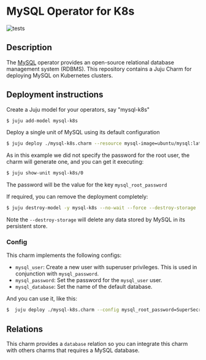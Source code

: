 # MySQL Operator for K8s

![tests](https://github.com/canonical/mysql-operator/actions/workflows/run-tests.yaml/badge.svg)


## Description

The [MySQL](https://www.mysql.com/) operator provides an open-source relational database management system (RDBMS). This repository contains a Juju Charm for deploying MySQL on Kubernetes clusters.


## Deployment instructions


Create a Juju model for your operators, say "mysql-k8s"

```bash
$ juju add-model mysql-k8s
```

Deploy a single unit of MySQL using its default configuration

```bash
$ juju deploy ./mysql-k8s.charm --resource mysql-image=ubuntu/mysql:latest
```

As in this example we did not specify the password for the root user, the charm will generate one, and you can get it executing:


```bash
$ juju show-unit mysql-k8s/0

```

The password will be the value for the key `mysql_root_password`


If required, you can remove the deployment completely:

```bash
$ juju destroy-model -y mysql-k8s --no-wait --force --destroy-storage
```

Note the `--destroy-storage` will delete any data stored by MySQL in its persistent store.


### Config

This charm implements the following configs:

- `mysql_user`: Create a new user with superuser privileges. This is used in conjunction with `mysql_password`.
- `mysql_password`: Set the password for the `mysql_user` user.
- `mysql_database`: Set the name of the default database.

And you can use it, like this:

```bash
$  juju deploy ./mysql-k8s.charm --config mysql_root_password=SuperSecretPassword --config mysql_user=JohnDoe --config mysql_password=SuperSecretUserPassword --config mysql_database=default_database --resource mysql-image=ubuntu/mysql:latest
```

## Relations

This charm provides a `database` relation so you can integrate this charm with others charms that requires a MySQL database.
